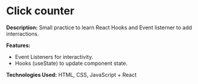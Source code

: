 # Click counter

**Description:** Small practice to learn React Hooks and Event listerner to add interractions.

**Features:**

- Event Listeners for interactivity.
- Hooks (useState) to update component state.

**Technologies Used:** HTML, CSS, JavaScript + React
